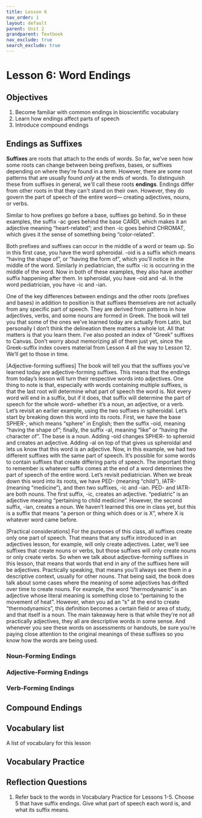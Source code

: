 ```yaml
---
title: Lesson 6
nav_order: 1
layout: default
parent: Unit 2
grandparent: Textbook
nav_exclude: true
search_exclude: true
---
```


# Lesson 6: Word Endings

## Objectives

1. Become familiar with common endings in bioscientific vocabulary
2. Learn how endings affect parts of speech
3. Introduce compound endings

## Endings as Suffixes

**Suffixes** are roots that attach to the ends of words. So far, we've seen how some roots can change between being prefixes, bases, or suffixes depending on where they're found in a term. However, there are some root patterns that are usually found *only* at the ends of words. To distinguish these from suffixes in general, we'll call these roots **endings**. Endings differ from other roots in that they can't stand on their own. However, they do govern the part of speech of the entire word&mdash; creating adjectives, nouns, or verbs.

Similar to how prefixes go before a base, suffixes go behind. So in these examples, the suffix -ac goes behind the base CARDI, which makes it an adjective meaning “heart-related”; and then -ic goes behind CHROMAT, which gives it the sense of something being “color-related”.

Both prefixes and suffixes can occur in the middle of a word or team up. So in this first case, you have the word spheroidal. -oid is a suffix which means “having the shape of”, or “having the form of”, which you’ll notice in the middle of the word. Similarly in pediatrician, the suffix -ic is occurring in the middle of the word. Now in both of these examples, they also have another suffix happening after them. In spheroidal,  you have -oid and -al. In the word pediatrician, you have -ic and -ian.

One of the key differences between endings and the other roots (prefixes and bases) in addition to position is that suffixes themselves are not actually from any specific part of speech. They are derived from patterns in how adjectives, verbs, and some nouns are formed in Greek. 
The book will tell you that some of the ones we’ve learned today are actually from Latin, but personally I don’t think the delineation there matters a whole lot. All that matters is that you learn them. I’ve also posted an index of “Greek” suffixes to Canvas. Don’t worry about memorizing all of them just yet, since the Greek-suffix index covers material from Lesson 4 all the way to Lesson 12. We’ll get to those in time.

[Adjective-forming suffixes]
The book will tell you that the suffixes you’ve learned today are adjective-forming suffixes. This means that the endings from today’s lesson will turn their respective words into adjectives. 
One thing to note is that, especially with words containing multiple suffixes, is that the last root will determine what part of speech the word is. Not every word will end in a suffix, but if it does, that suffix will determine the part of speech for the whole word– whether it’s a noun, an adjective, or a verb.
Let’s revisit an earlier example, using the two suffixes in spheroidal. Let’s start by breaking down this word into its roots. First, we have the base SPHER-, which means “sphere” in English; then the suffix -oid, meaning “having the shape of”; finally, the suffix -al, meaning “like” or “having the character of”. The base is a noun. Adding -oid changes SPHER- to spheroid and creates an adjective. Adding -al on top of that gives us spheroidal and lets us know that this word is an adjective. Now, in this example, we had two different suffixes with the same part of speech. It’s possible for some words to contain suffixes that create differing parts of speech. The important thing to remember is whatever suffix comes at the end of a word determines the part of speech of the entire word.
Let’s revisit pediatrician. When we break down this word into its roots, we have PED- (meaning “child”), IATR- (meaning “medicine”), and then two suffixes, -ic and -ian. PED- and IATR- are both nouns. The first suffix, -ic, creates an adjective. “pediatric” is an adjective meaning “pertaining to child medicine”. However, the second suffix, -ian, creates a noun. We haven’t learned this one in class yet, but this is a suffix that means “a person or thing which does or is X”, where X is whatever word came before.

[Practical considerations]
For the purposes of this class, all suffixes create only one part of speech. That means that any suffix introduced in an adjectives lesson, for example, will only create adjectives. Later, we’ll see suffixes that create nouns or verbs, but those suffixes will only create nouns or only create verbs. So when we talk about adjective-forming suffixes in this lesson, that means that words that end in any of the suffixes here will be adjectives. Practically speaking, that means you’ll always see them in a descriptive context, usually for other nouns.
That being said, the book does talk about some cases where the meaning of some adjectives has drifted over time to create nouns. For example, the word “thermodynamic” is an adjective whose literal meaning is something close to “pertaining to the movement of heat”. However, when you ad an “s” at the end to create “thermodynamics”, this definition becomes a certain field or area of study, and that itself is a noun. The main takeaway here is that while they’re not all practically adjectives, they all are descriptive words in some sense. And whenever you see these words on assessments or handouts, be sure you’re paying close attention to the original meanings of these suffixes so you know how the words are being used.

### Noun-Forming Endings

### Adjective-Forming Endings

### Verb-Forming Endings

## Compound Endings

## Vocabulary list

A list of vocabulary for this lesson

## Vocabulary Practice

## Reflection Questions

1. Refer back to the words in Vocabulary Practice for Lessons 1-5. Choose 5 that have suffix endings. Give what part of speech each word is, and what its suffix means.
